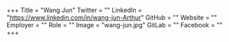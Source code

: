 +++
Title = "Wang Jun"
Twitter = ""
LinkedIn = "https://www.linkedin.com/in/wang-jun-Arthur"
GitHub = ""
Website = ""
Employer = ""
Role = ""
Image = "wang-jun.jpg"
GitLab = ""
Facebook = ""
+++
